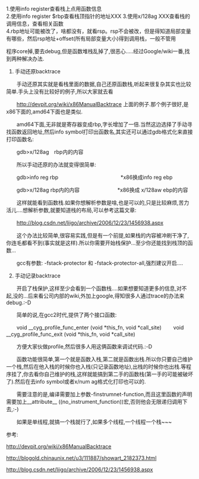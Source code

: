  1.使用info register查看栈上点用函数信息  
 2.使用info register $rbp查看栈顶指针的地址XXX
 3.使用x/128ag XXX查看栈的调用信息，查看相关函数    
 4.rbp地址可能被改了，啥都没有，就看rsp。rsp不会被改，但是得知道局部变量有哪些，然后rsp地址+offset(所有局部变量大小)得到调用栈，一般不管用
 



程序core掉,要去debug,但是函数堆栈乱掉了,很恶心.....经过Google/wiki一番,找到两种解决办法.

1. 手动还原backtrace

　　手动还原其实就是看栈里面的数据,自己还原函数栈,听起来很复杂其实也比较简单.手头上没有比较好的例子,所以大家就去看

　　http://devpit.org/wiki/x86ManualBacktrace 上面的例子.那个例子很好,是x86下面的,amd64下面也是类似.

　　amd64下面,无非就是寄存器变成rbp,字长增加了一倍.当然这边选择了手动寻找函数返回地址,然后info symbol打印出函数名,其实还可以通过gdb格式化来直接打印函数名:

　　gdb>x/128ag　rbp内的内容

　　所以手动还原的办法就变得很简单:

　　gdb>info reg rbp　　　　　　　　　　　　*x86换成info reg ebp

　　gdb>x/128ag  rbp内的内容　　　　　　　 *x86换成 x/128aw ebp的内容

　　这样就能看到函数栈.如果你想解析参数是啥,也是可以的,只是比较麻烦,苦力活儿....想解析参数,就要知道栈的布局,可以参考这篇文章:

　　http://blog.csdn.net/liigo/archive/2006/12/23/1456938.aspx

　　这个办法比较简单,很容易实践,但是有一个前提,如果栈的内容被冲刷干净了,你连毛都看不到(事实就是这样).所以你需要开始栈保护...至少你还能找到栈顶的函数...

　　gcc有参数: -fstack-protector 和 -fstack-protector-all,强烈建议开启....

2. 手动记录backtrace

　　开启了栈保护,这样至少会看到一个函数栈....如果想要知道更多的信息,对不起,没的...后来看公司内部的wiki,外加上google,得知很多人通过trace的办法来debug.:-D

　　简单的说,在gcc2时代,提供了两个接口函数:

　　void __cyg_profile_func_enter (void *this_fn, void *call_site)
　　void __cyg_profile_func_exit  (void *this_fn, void *call_site)

　　方便大家伙做profile,然后很多人用这俩函数来调试代码.:-D

　　函数功能很简单,第一个就是函数入栈,第二就是函数出栈.所以你只要自己维护一个栈,然后在他入栈的时候你也入栈(只记录函数地址),出栈的时候你也出栈.等程序挂了,你去看你自己维护的栈,这样就能搞到第二手的函数栈(第一手的可能被破坏了).然后在去info symbol或者x/num ag格式化打印也可以的.

　　需要注意的是,编译需要加上参数-finstrumnet-function,而且这里函数的声明需要加上__attribute__ ((no_instrument_function))宏,否则他会无限递归调用下去,:-)

　　如果是单线程,就搞一个栈就行了,如果多个线程,一个线程一个栈~~~

参考:

http://devpit.org/wiki/x86ManualBacktrace

http://blogold.chinaunix.net/u3/111887/showart_2182373.html

http://blog.csdn.net/liigo/archive/2006/12/23/1456938.aspx
